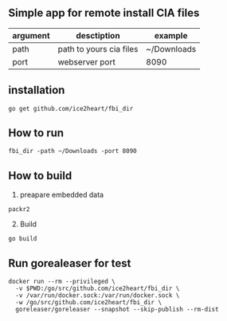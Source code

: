 ## Simple app for remote install CIA files

| argument | desctiption | example |
| --- | --- | --- |
| path | path to yours cia files | ~/Downloads  |
| port | webserver port | 8090 | 

## installation 

```
go get github.com/ice2heart/fbi_dir
```



## How to run

```
fbi_dir -path ~/Downloads -port 8090
```

## How to build

1. preapare embedded data

```
packr2
```

2. Build 

```
go build
```

## Run gorealeaser for test

```
docker run --rm --privileged \
  -v $PWD:/go/src/github.com/ice2heart/fbi_dir \
  -v /var/run/docker.sock:/var/run/docker.sock \
  -w /go/src/github.com/ice2heart/fbi_dir \
  goreleaser/goreleaser --snapshot --skip-publish --rm-dist
```